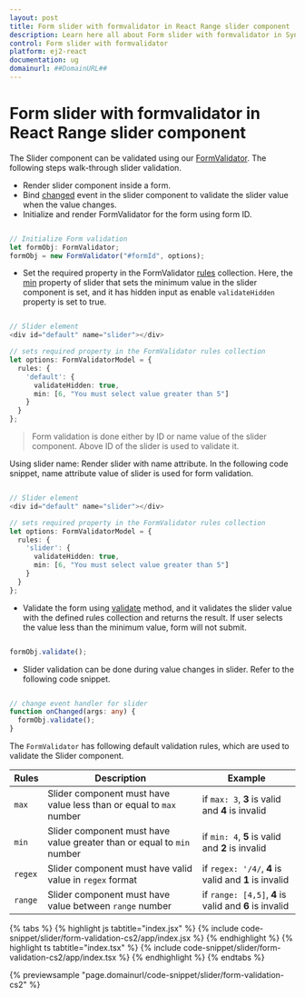 ```yaml
---
layout: post
title: Form slider with formvalidator in React Range slider component | Syncfusion
description: Learn here all about Form slider with formvalidator in Syncfusion React Range slider component of Syncfusion Essential JS 2 and more.
control: Form slider with formvalidator 
platform: ej2-react
documentation: ug
domainurl: ##DomainURL##
---
```


# Form slider with formvalidator in React Range slider component

The Slider component can be validated using our [FormValidator](https://ej2.syncfusion.com/documentation/form-validator/?lang=typescript). The following steps walk-through slider validation.

* Render slider component inside a form.
* Bind [changed](https://ej2.syncfusion.com/react/documentation/slider/api-sliderComponent.html#changed) event in the slider component to validate the slider value when the value changes.
* Initialize and render FormValidator for the form using form ID.

```ts

// Initialize Form validation
let formObj: FormValidator;
formObj = new FormValidator("#formId", options);

```

* Set the required property in the FormValidator [rules](https://ej2.syncfusion.com/documentation/form-validator/api-formValidator.html?lang=typescript#rules) collection. Here, the [min](https://ej2.syncfusion.com/react/documentation/slider/api-sliderComponent.html#min) property of slider that sets the minimum value in the slider component is set, and it has hidden input as enable `validateHidden` property is set to true.

```ts

// Slider element
<div id="default" name="slider"></div>

// sets required property in the FormValidator rules collection
let options: FormValidatorModel = {
  rules: {
    'default': {
      validateHidden: true,
      min: [6, "You must select value greater than 5"]
    }
  }
};

```

> Form validation is done either by ID or name value of the slider component. Above ID of the slider is used to validate it.

Using slider name: Render slider with name attribute. In the following code snippet, name attribute value of slider is used for form validation.

```ts

// Slider element
<div id="default" name="slider"></div>

// sets required property in the FormValidator rules collection
let options: FormValidatorModel = {
  rules: {
    'slider': {
      validateHidden: true,
      min: [6, "You must select value greater than 5"]
    }
  }
};

```

* Validate the form using [validate](https://ej2.syncfusion.com/documentation/form-validator/api-formValidator.html?lang=typescript#validate) method, and it validates the slider value with the defined rules collection and returns the result. If user selects the value less than the minimum value, form will not submit.

```ts

formObj.validate();

```

* Slider validation can be done during value changes in slider. Refer to the following code snippet.

```ts

// change event handler for slider
function onChanged(args: any) {
  formObj.validate();
}

```

The `FormValidator` has following default validation rules, which are used to validate the Slider component.

| Rules | Description | Example |
| ------------- | ------------- | ------------- |
| `max` | Slider component must have value less than or equal to `max` number | if `max: 3`, **3** is valid and **4** is invalid |
| `min` | Slider component must have value greater than or equal to `min` number | if `min: 4`, **5** is valid and **2** is invalid |
| `regex` | Slider component must have valid value in `regex` format | if `regex: '/4/`, **4** is valid and **1** is invalid |
| `range` | Slider component must have value between `range` number | if `range: [4,5]`, **4** is valid and **6** is invalid |

{% tabs %}
{% highlight js tabtitle="index.jsx" %}
{% include code-snippet/slider/form-validation-cs2/app/index.jsx %}
{% endhighlight %}
{% highlight ts tabtitle="index.tsx" %}
{% include code-snippet/slider/form-validation-cs2/app/index.tsx %}
{% endhighlight %}
{% endtabs %}

 {% previewsample "page.domainurl/code-snippet/slider/form-validation-cs2" %}
